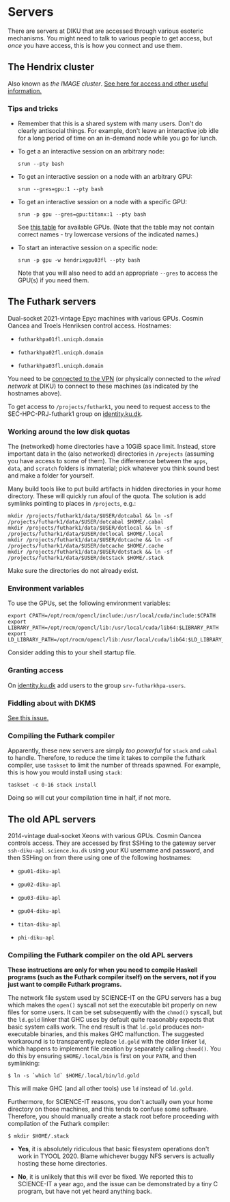 # Servers

There are servers at DIKU that are accessed through various esoteric
mechanisms.  You might need to talk to various people to get access,
but *once* you have access, this is how you connect and use them.

## The Hendrix cluster

Also known as *the IMAGE cluster*.  [See here for access and other
useful information.](https://diku-dk.github.io/wiki/slurm-cluster)

### Tips and tricks

* Remember that this is a shared system with many users.  Don't do
  clearly antisocial things.  For example, don't leave an interactive
  job idle for a long period of time on an in-demand node while you go
  for lunch.

* To get a an interactive session on an arbitrary node:

  ```
  srun --pty bash
  ```

* To get an interactive session on a node with an arbitrary GPU:

  ```
  srun --gres=gpu:1 --pty bash
  ```

* To get an interactive session on a node with a specific GPU:

  ```
  srun -p gpu --gres=gpu:titanx:1 --pty bash
  ```

  See [this
  table](https://diku-dk.github.io/wiki/slurm-cluster#available-gpus)
  for available GPUs.  (Note that the table may not contain correct
  names - try lowercase versions of the indicated names.)

* To start an interactive session on a specific node:

  ```
  srun -p gpu -w hendrixgpu03fl --pty bash
  ```

  Note that you will also need to add an appropriate `--gres` to
  access the GPU(s) if you need them.

## The Futhark servers

Dual-socket 2021-vintage Epyc machines with various GPUs.  Cosmin
Oancea and Troels Henriksen control access.  Hostnames:

* `futharkhpa01fl.unicph.domain`

* `futharkhpa02fl.unicph.domain`

* `futharkhpa03fl.unicph.domain`

You need to be [connected to the VPN](vpn.md) (or physically connected
to the *wired network* at DIKU) to connect to these machines (as
indicated by the hostnames above).

To get access to `/projects/futhark1`, you need to request access to
the SEC-HPC-PRJ-futhark1 group on
[identity.ku.dk](https://identity.ku.dk).

### Working around the low disk quotas

The (networked) home directories have a 10GiB space limit.  Instead,
store important data in the (also networked) directories in
`/projects` (assuming you have access to some of them).  The
differerence between the `apps`, `data`, and `scratch` folders is
immaterial; pick whatever you think sound best and make a folder for
yourself.

Many build tools like to put build artifacts in hidden directories in
your home directory.  These will quickly run afoul of the quota.  The
solution is add symlinks pointing to places in `/projects`, e.g.:

```
mkdir /projects/futhark1/data/$USER/dotcabal && ln -sf /projects/futhark1/data/$USER/dotcabal $HOME/.cabal
mkdir /projects/futhark1/data/$USER/dotlocal && ln -sf /projects/futhark1/data/$USER/dotlocal $HOME/.local
mkdir /projects/futhark1/data/$USER/dotcache && ln -sf /projects/futhark1/data/$USER/dotcache $HOME/.cache
mkdir /projects/futhark1/data/$USER/dotstack && ln -sf /projects/futhark1/data/$USER/dotstack $HOME/.stack
```

Make sure the directories do not already exist.

### Environment variables

To use the GPUs, set the following environment variables:

```
export CPATH=/opt/rocm/opencl/include:/usr/local/cuda/include:$CPATH
export LIBRARY_PATH=/opt/rocm/opencl/lib:/usr/local/cuda/lib64:$LIBRARY_PATH
export LD_LIBRARY_PATH=/opt/rocm/opencl/lib:/usr/local/cuda/lib64:$LD_LIBRARY_PATH
```

Consider adding this to your shell startup file.

### Granting access

On [identity.ku.dk](https://identity.ku.dk) add users to the group
`srv-futharkhpa-users`.

### Fiddling about with DKMS

[See this issue.](https://github.com/RadeonOpenCompute/ROCm/issues/1318)

### Compiling the Futhark compiler

Apparently, these new servers are simply _too powerful_ for `stack` and `cabal` to handle. Therefore, to reduce the time it takes to compile the futhark compiler, use `taskset` to limit the number of threads spawned. For example, this is how you would install using `stack`:

```
taskset -c 0-16 stack install
```

Doing so will cut your compilation time in half, if not more.

## The old APL servers

2014-vintage dual-socket Xeons with various GPUs.  Cosmin Oancea
controls access.  They are accessed by first SSHing to the gateway
server `ssh-diku-apl.science.ku.dk` using your KU username and
password, and then SSHing on from there using one of the following hostnames:

* `gpu01-diku-apl`

* `gpu02-diku-apl`

* `gpu03-diku-apl`

* `gpu04-diku-apl`

* `titan-diku-apl`

* `phi-diku-apl`


### Compiling the Futhark compiler on the old APL servers

**These instructions are only for when you need to compile Haskell
programs (such as the Futhark compiler itself) on the servers, not if
you just want to compile Futhark programs.**

The network file system used by SCIENCE-IT on the GPU servers has a
bug which makes the `open()` syscall not set the executable bit
properly on new files for some users.  It can be set subsequently with
the `chmod()` syscall, but the `ld.gold` linker that GHC uses by
default quite reasonably expects that basic system calls work.  The
end result is that `ld.gold` produces non-executable binaries, and
this makes GHC malfunction.  The suggested workaround is to
transparently replace `ld.gold` with the older linker `ld`, which
happens to implement file creation by separately calling `chmod()`.
You do this by ensuring `$HOME/.local/bin` is first on your `PATH`,
and then symlinking:

```
$ ln -s `which ld` $HOME/.local/bin/ld.gold
```

This will make GHC (and all other tools) use `ld` instead of `ld.gold`.

Furthermore, for SCIENCE-IT reasons, you don't actually own your home directory
on those machines, and this tends to confuse some software. Therefore, you
should manually create a stack root before proceeding with compilation
of the Futhark compiler:

```
$ mkdir $HOME/.stack
```

* **Yes**, it is absolutely ridiculous that basic filesystem
  operations don't work in TYOOL 2020.  Blame whichever buggy NFS
  servers is actually hosting these home directories.

* **No**, it is unlikely that this will ever be fixed.  We reported
  this to SCIENCE-IT a year ago, and the issue can be demonstrated by
  a tiny C program, but have not yet heard anything back.
